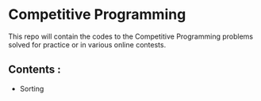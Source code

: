 # Competitive Programming

This repo will contain the codes to the Competitive Programming problems solved for practice or in various online contests.

## Contents :
* Sorting
